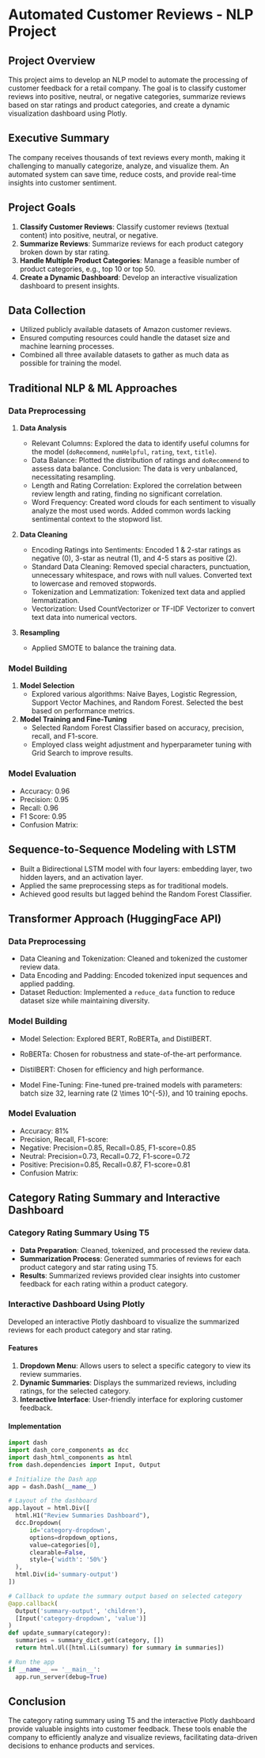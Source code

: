 # Automated Customer Reviews - NLP Project


## Project Overview

This project aims to develop an NLP model to automate the processing of customer feedback for a retail company. The goal is to classify customer reviews into positive, neutral, or negative categories, summarize reviews based on star ratings and product categories, and create a dynamic visualization dashboard using Plotly.

## Executive Summary

The company receives thousands of text reviews every month, making it challenging to manually categorize, analyze, and visualize them. An automated system can save time, reduce costs, and provide real-time insights into customer sentiment.

## Project Goals

1. **Classify Customer Reviews**: Classify customer reviews (textual content) into positive, neutral, or negative.
2. **Summarize Reviews**: Summarize reviews for each product category broken down by star rating.
3. **Handle Multiple Product Categories**: Manage a feasible number of product categories, e.g., top 10 or top 50.
4. **Create a Dynamic Dashboard**: Develop an interactive visualization dashboard to present insights.

## Data Collection

- Utilized publicly available datasets of Amazon customer reviews.
- Ensured computing resources could handle the dataset size and machine learning processes.
- Combined all three available datasets to gather as much data as possible for training the model.

## Traditional NLP & ML Approaches

### Data Preprocessing

1. **Data Analysis**
   - Relevant Columns: Explored the data to identify useful columns for the model (`doRecommend`, `numHelpful`, `rating`, `text`, `title`).
   - Data Balance: Plotted the distribution of ratings and `doRecommend` to assess data balance. Conclusion: The data is very unbalanced, necessitating resampling.
   - Length and Rating Correlation: Explored the correlation between review length and rating, finding no significant correlation.
   - Word Frequency: Created word clouds for each sentiment to visually analyze the most used words. Added common words lacking sentimental context to the stopword list.

2. **Data Cleaning**
   - Encoding Ratings into Sentiments: Encoded 1 & 2-star ratings as negative (0), 3-star as neutral (1), and 4-5 stars as positive (2).
   - Standard Data Cleaning: Removed special characters, punctuation, unnecessary whitespace, and rows with null values. Converted text to lowercase and removed stopwords.
   - Tokenization and Lemmatization: Tokenized text data and applied lemmatization.
   - Vectorization: Used CountVectorizer or TF-IDF Vectorizer to convert text data into numerical vectors.

3. **Resampling**
   - Applied SMOTE to balance the training data.

### Model Building

1. **Model Selection**
   - Explored various algorithms: Naive Bayes, Logistic Regression, Support Vector Machines, and Random Forest. Selected the best based on performance metrics.
2. **Model Training and Fine-Tuning**
   - Selected Random Forest Classifier based on accuracy, precision, recall, and F1-score.
   - Employed class weight adjustment and hyperparameter tuning with Grid Search to improve results.

### Model Evaluation

- Accuracy: 0.96
- Precision: 0.95
- Recall: 0.96
- F1 Score: 0.95
- Confusion Matrix: 


## Sequence-to-Sequence Modeling with LSTM

- Built a Bidirectional LSTM model with four layers: embedding layer, two hidden layers, and an activation layer.
- Applied the same preprocessing steps as for traditional models.
- Achieved good results but lagged behind the Random Forest Classifier.

## Transformer Approach (HuggingFace API)

### Data Preprocessing

- Data Cleaning and Tokenization: Cleaned and tokenized the customer review data.
- Data Encoding and Padding: Encoded tokenized input sequences and applied padding.
- Dataset Reduction: Implemented a `reduce_data` function to reduce dataset size while maintaining diversity.

### Model Building

- Model Selection: Explored BERT, RoBERTa, and DistilBERT.
- RoBERTa: Chosen for robustness and state-of-the-art performance.
- DistilBERT: Chosen for efficiency and high performance.

- Model Fine-Tuning: Fine-tuned pre-trained models with parameters: batch size 32, learning rate \(2 \times 10^{-5}\), and 10 training epochs.

### Model Evaluation

- Accuracy: 81%
- Precision, Recall, F1-score:
- Negative: Precision=0.85, Recall=0.85, F1-score=0.85
- Neutral: Precision=0.73, Recall=0.72, F1-score=0.72
- Positive: Precision=0.85, Recall=0.87, F1-score=0.81
- Confusion Matrix: 


## Category Rating Summary and Interactive Dashboard

### Category Rating Summary Using T5

- **Data Preparation**: Cleaned, tokenized, and processed the review data.
- **Summarization Process**: Generated summaries of reviews for each product category and star rating using T5.
- **Results**: Summarized reviews provided clear insights into customer feedback for each rating within a product category.

### Interactive Dashboard Using Plotly

Developed an interactive Plotly dashboard to visualize the summarized reviews for each product category and star rating.

#### Features

1. **Dropdown Menu**: Allows users to select a specific category to view its review summaries.
2. **Dynamic Summaries**: Displays the summarized reviews, including ratings, for the selected category.
3. **Interactive Interface**: User-friendly interface for exploring customer feedback.

#### Implementation

```python
import dash
import dash_core_components as dcc
import dash_html_components as html
from dash.dependencies import Input, Output

# Initialize the Dash app
app = dash.Dash(__name__)

# Layout of the dashboard
app.layout = html.Div([
  html.H1("Review Summaries Dashboard"),
  dcc.Dropdown(
      id='category-dropdown',
      options=dropdown_options,
      value=categories[0],
      clearable=False,
      style={'width': '50%'}
  ),
  html.Div(id='summary-output')
])

# Callback to update the summary output based on selected category
@app.callback(
  Output('summary-output', 'children'),
  [Input('category-dropdown', 'value')]
)
def update_summary(category):
  summaries = summary_dict.get(category, [])
  return html.Ul([html.Li(summary) for summary in summaries])

# Run the app
if __name__ == '__main__':
  app.run_server(debug=True)

```

## Conclusion
The category rating summary using T5 and the interactive Plotly dashboard provide valuable insights into customer feedback. These tools enable the company to efficiently analyze and visualize reviews, facilitating data-driven decisions to enhance products and services.
